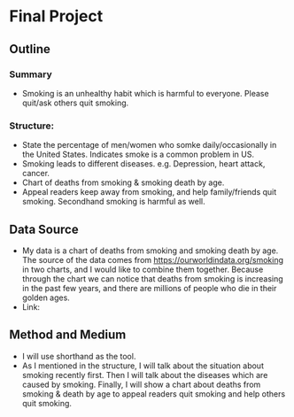 # Final Project

## Outline
### Summary
* Smoking is an unhealthy habit which is harmful to everyone. Please quit/ask others quit smoking.
### Structure:
* State the percentage of men/women who somke daily/occasionally in the United States. Indicates smoke is a common problem in US.
* Smoking leads to different diseases. e.g. Depression, heart attack, cancer.
* Chart of deaths from smoking & smoking death by age.
* Appeal readers keep away from smoking, and help family/friends quit smoking. Secondhand smoking is harmful as well.

## Data Source
* My data is a chart of deaths from smoking and smoking death by age. The source of the data comes from  https://ourworldindata.org/smoking in two charts, and I would like to combine them together. Because through the chart we can notice that deaths from smoking is increasing in the past few years, and there are millions of people who die in their golden ages.
* Link: 

## Method and Medium
* I will use shorthand as the tool.
* As I mentioned in the structure, I will talk about the situation about smoking recently first. Then I will talk about the diseases which are caused by smoking. Finally, I will show a chart about deaths from smoking & death by age to appeal readers quit smoking and help others quit smoking.
